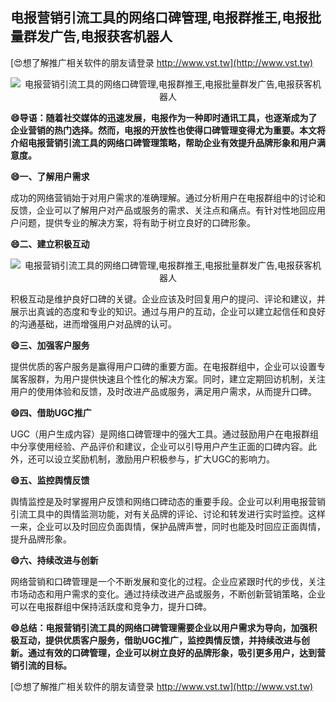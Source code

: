 ## **电报营销引流工具的网络口碑管理,电报群推王,电报批量群发广告,电报获客机器人**

[😍想了解推广相关软件的朋友请登录 http://www.vst.tw](http://www.vst.tw)

 <center><img src="https://vst.tw/MP4/tuiguang/png/8.png" alt="电报营销引流工具的网络口碑管理,电报群推王,电报批量群发广告,电报获客机器人"></center>

**😄导语：随着社交媒体的迅速发展，电报作为一种即时通讯工具，也逐渐成为了企业营销的热门选择。然而，电报的开放性也使得口碑管理变得尤为重要。本文将介绍电报营销引流工具的网络口碑管理策略，帮助企业有效提升品牌形象和用户满意度。**

**😄一、了解用户需求**

成功的网络营销始于对用户需求的准确理解。通过分析用户在电报群组中的讨论和反馈，企业可以了解用户对产品或服务的需求、关注点和痛点。有针对性地回应用户问题，提供专业的解决方案，将有助于树立良好的口碑形象。

**😄二、建立积极互动**

 <center><img src="https://vst.tw/MP4/tuiguang/png/1.png" alt="电报营销引流工具的网络口碑管理,电报群推王,电报批量群发广告,电报获客机器人"></center>

积极互动是维护良好口碑的关键。企业应该及时回复用户的提问、评论和建议，并展示出真诚的态度和专业的知识。通过与用户的互动，企业可以建立起信任和良好的沟通基础，进而增强用户对品牌的认可。

**😄三、加强客户服务**

提供优质的客户服务是赢得用户口碑的重要方面。在电报群组中，企业可以设置专属客服群，为用户提供快速且个性化的解决方案。同时，建立定期回访机制，关注用户的使用体验和反馈，及时改进产品或服务，满足用户需求，从而提升口碑。

**😄四、借助UGC推广**

UGC（用户生成内容）是网络口碑管理中的强大工具。通过鼓励用户在电报群组中分享使用经验、产品评价和建议，企业可以引导用户产生正面的口碑内容。此外，还可以设立奖励机制，激励用户积极参与，扩大UGC的影响力。

**😄五、监控舆情反馈**

舆情监控是及时掌握用户反馈和网络口碑动态的重要手段。企业可以利用电报营销引流工具中的舆情监测功能，对有关品牌的评论、讨论和转发进行实时监控。这样一来，企业可以及时回应负面舆情，保护品牌声誉，同时也能及时回应正面舆情，提升品牌形象。

**😄六、持续改进与创新**

网络营销和口碑管理是一个不断发展和变化的过程。企业应紧跟时代的步伐，关注市场动态和用户需求的变化。通过持续改进产品或服务，不断创新营销策略，企业可以在电报群组中保持活跃度和竞争力，提升口碑。

**😄总结：电报营销引流工具的网络口碑管理需要企业以用户需求为导向，加强积极互动，提供优质客户服务，借助UGC推广，监控舆情反馈，并持续改进与创新。通过有效的口碑管理，企业可以树立良好的品牌形象，吸引更多用户，达到营销引流的目标。**

[😍想了解推广相关软件的朋友请登录 http://www.vst.tw](http://www.vst.tw)



